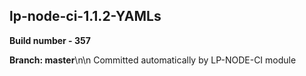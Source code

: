 ## lp-node-ci-1.1.2-YAMLs

**Build number - 357**

**Branch: master**\n\n Committed automatically by LP-NODE-CI module